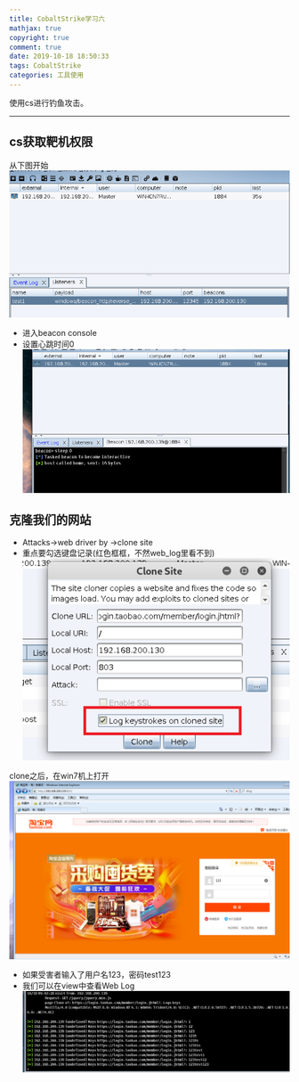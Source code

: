 ```yaml
---
title: CobaltStrike学习六
mathjax: true
copyright: true
comment: true
date: 2019-10-18 18:50:33
tags: CobaltStrike
categories: 工具使用
---
```

使用cs进行钓鱼攻击。


<!-- more -->

---

## cs获取靶机权限
从下图开始
![](https://raw.githubusercontent.com/alpha302/cloudimg/master/2019-10-18%2006-57-50%20%E7%9A%84%E5%B1%8F%E5%B9%95%E6%88%AA%E5%9B%BE.png)

- 进入beacon console
- 设置心跳时间0
![](https://raw.githubusercontent.com/alpha302/cloudimg/master/2019-10-18%2007-01-20%20%E7%9A%84%E5%B1%8F%E5%B9%95%E6%88%AA%E5%9B%BE.png)

## 克隆我们的网站
- Attacks->web driver by ->clone site
- 重点要勾选键盘记录(红色框框，不然web_log里看不到)
![](https://raw.githubusercontent.com/alpha302/cloudimg/master/2019-10-18%2009-48-40%20%E7%9A%84%E5%9B%BE.png)

clone之后，在win7机上打开
![](https://raw.githubusercontent.com/alpha302/cloudimg/master/123456.png
)

- 如果受害者输入了用户名123，密码test123
- 我们可以在view中查看Web Log
![](https://raw.githubusercontent.com/alpha302/cloudimg/master/2019-10-18%2009-42-49%20%E7%9A%84%E5%B1%8F%E5%B9%95%E6%88%AA%E5%9B%BE.png)



